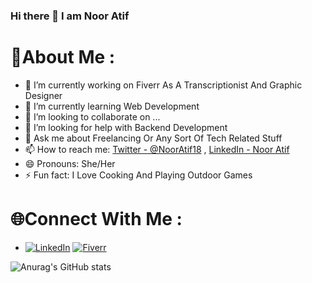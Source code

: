 ### Hi there 👋 I am Noor Atif

<!--
**NoorAtif/NoorAtif** is a ✨ _special_ ✨ repository because its `README.md` (this file) appears on your GitHub profile.
-->

<!-- Here are some ideas to get you started: -->
# 💫About Me :
- 🔭 I’m currently working on Fiverr As A Transcriptionist And Graphic Designer
- 🌱 I’m currently learning Web Development
- 👯 I’m looking to collaborate on ...
- 🤔 I’m looking for help with Backend Development 
- 💬 Ask me about Freelancing Or Any Sort Of Tech Related Stuff
- 📫 How to reach me:  [Twitter - @NoorAtif18](https://twitter.com/NoorAtif18) , [LinkedIn - Noor Atif](https://www.linkedin.com/in/noor-atif-24a58b170/)
- 😄 Pronouns: She/Her
- ⚡ Fun fact: I Love Cooking And Playing Outdoor Games 

# 🌐Connect With Me :
-   [![LinkedIn](https://img.shields.io/badge/LinkedIn-%230077B5.svg?logo=linkedin&logoColor=white)](https://linkedin.com/in/noor-atif-24a58b170/) [![Fiverr](https://img.shields.io/badge/fiverr-1DBF73?svg?logo=fiverr&logoColor=white)](https://www.fiverr.com/users/nooratif22)

<!-- https://img.shields.io/badge/fiverr-1DBF73?style=for-the-badge&logo=fiverr&logoColor=white -->
![Anurag's GitHub stats](https://github-readme-stats.vercel.app/api?username=NoorAtif&theme=dark&show_icons=true)
